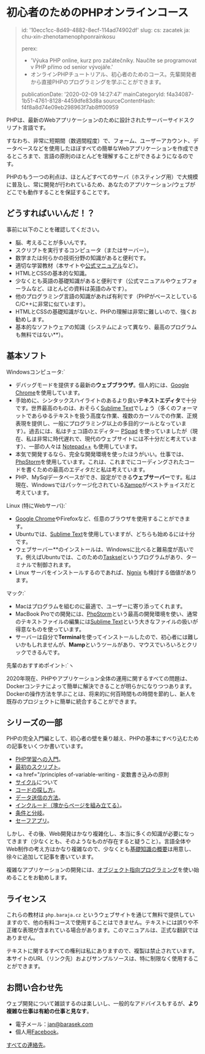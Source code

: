 初心者のためのPHPオンラインコース
==================

> id: '10ecc1cc-8d49-4882-8ecf-114ad74902df'
> slug:
> 	cs: zacatek
> 	ja: chu-xin-zhenotamenophponrainkosu
> 
> perex:
> 	- 'Výuka PHP online, kurz pro začátečníky. Naučíte se programovat v PHP přímo od senior vývojáře.'
> 	- オンラインPHPチュートリアル、初心者のためのコース。先輩開発者から直接PHPのプログラミングを学ぶことができます。
> 
> publicationDate: '2020-02-09 14:27:47'
> mainCategoryId: f4a34087-1b51-4761-8128-4459dfe83d8a
> sourceContentHash: f4f8a8d74e09eb298963f7ab8ff00959

PHPは、最新のWebアプリケーションのために設計されたサーバーサイドスクリプト言語です。

すなわち、非常に短期間（数週間程度）で、フォーム、ユーザーアカウント、データベースなどを使用したほぼすべての簡単なWebアプリケーションを作成できるところまで、言語の原則のほとんどを理解することができるようになるのです。

PHPのもう一つの利点は、ほとんどすべてのサーバ（ホスティング用）で大規模に普及し、常に開発が行われているため、あなたのアプリケーション/ウェブがどこでも動作することを保証することです。

どうすればいいんだ！？
------------

事前に以下のことを確認してください。

- 脳、考えることが多いんです。
- スクリプトを実行するコンピュータ（またはサーバー）。
- 数学または何らかの技術分野の知識があると便利です。
- 適切な学習教材（本サイトや<a href="https://www.php.net">公式マニュアル</a>など）。
- HTMLとCSSの基本的な知識。
- 少なくとも英語の基礎知識があると便利です（公式マニュアルやウェブフォーラムなど、ほとんどの資料は英語のみです）。
- 他のプログラミング言語の知識があれば有利です（PHPがベースとしているC/C++に非常に似ています）。
- HTMLとCSSの基礎知識がないと、PHPの理解は非常に難しいので、強くお勧めします。
- 基本的なソフトウェアの知識（システムによって異なり、最高のプログラムも無料ではない**）。

基本ソフト
-----------------

Windowsコンピュータ:`
- デバッグモードを提供する最新の**ウェブブラウザ**。個人的には、<a href="https://www.google.com/chrome">Google Chrome</a>を使用しています。
- 手始めに、シンタックスハイライトのあるより良い**テキストエディタ**で十分です。世界最高のものは、おそらく<a href="https://www.sublimetext.com">Sublime Text</a>でしょう（多くのフォーマットであらゆるテキストを扱う高度な作業、複数のカーソルでの作業、正規表現を提供し、一般にプログラミング以上の多目的ツールとなっています）。過去には、私はチェコ語のエディター <a href="https://www.pspad.com/cz/">PSpad</a> を使っていましたが（現在、私は非常に時代遅れで、現代のウェブサイトには不十分だと考えています）、一部の人々は <a href="https://www.slunecnice.cz/sw/notepad/">Notepad++</a> も使用しています。
- 本気で開発するなら、完全な開発環境を使ったほうがいい。仕事では、<a href="https://www.jetbrains.com/phpstorm/">PhpStorm</a>を使用しています。これは、これまでにコーディングされたコードを書くための最高のエディタだと私は考えています。
- PHP、MySqlデータベースができ、設定ができる**ウェブサーバー**です。私は現在、Windowsではパッケージ化されている<a href="https://www.apachefriends.org/download.html">Xampp</a>がベストチョイスだと考えています。

Linux (特にWebサーバ):`
- <a href="https://www.google.com/chrome">Google Chrome</a>やFirefoxなど、任意のブラウザを使用することができます。
- Ubuntuでは、<a href="https://www.sublimetext.com">Sublime Text</a>を使用していますが、どちらも始めるには十分です。
- ウェブサーバー**のインストールは、Windowsに比べると難易度が高いです。例えばUbuntuでは、このための<a href="https://wiki.ubuntu.cz/servery/apache_s_mysql_a_php">Tasksel</a>というプログラムがあり、ターミナルで制御されます。
- Linux サーバをインストールするのであれば、<a href="https://www.nginx.com/resources/wiki/">Ngnix</a> も検討する価値があります。

マック:`
- Macはプログラムを組むのに最適で、ユーザーに寄り添ってくれます。
- MacBook Proでの開発には、<a href="https://www.jetbrains.com/phpstorm/">PhpStorm</a>という最高の開発環境を使い、通常のテキストファイルの編集には<a href="https://www.sublimetext.com">Sublime Text</a>という大きなファイルの扱いが得意なものを使っています。
- サーバーは自分で**Terminal**を使ってインストールしたので、初心者には難しいかもしれませんが、**Mamp**というツールがあり、マウスでいろいろとクリックできるんです。

先輩のおすすめポイント:`ヽ

2020年現在、PHPやアプリケーション全体の運用に関するすべての問題は、Dockerコンテナによって簡単に解決できることが明らかになりつつあります。Dockerの操作方法を学ぶことは、将来的に何百時間もの時間を節約し、新人を既存のプロジェクトに簡単に統合することができます。

シリーズの一部
------------

PHPの完全入門編として、初心者の壁を乗り越え、PHPの基本にすべり込むための記事をいくつか書いています。

- <a href="/introduction">PHP学習への入門</a>。
- <a href="/first-script">最初のスクリプト</a>。
- <a href="/principles of-variable-writing</a> - 変数書き込みの原則
- <a href="/cycles">サイクル</a>について
- <a href="/how-to-findout">コードの探し方</a>。
- <a href="/methods-sending-data">データ送信の方法</a>。
- <a href="/include-file">インクルード（塊からページを組み立てる）</a>。
- <a href="/conditions">条件と分岐</a>。
- <a href="/safe-application">セーフアプリ</a>。

しかし、その後、Web開発はかなり複雑化し、本当に多くの知識が必要になってきます（少なくとも、そのようなものが存在すると疑うこと）。言語全体やWeb制作の考え方はかなり複雑なので、少なくとも<a href="/knowledge">基礎知識の概要</a>は用意し、徐々に追加して記事を書いています。

複雑なアプリケーションの開発には、<a href="/opp">オブジェクト指向プログラミング</a>を使い始めることをお勧めします。

ライセンス
-------

これらの教材は `php.baraja.cz` というウェブサイトを通じて無料で提供していますので、他の有料コースで使用することはできません。テキストには誤りや不正確な表現が含まれている場合があります。このマニュアルは、正式な翻訳ではありません。

テキストに関するすべての権利は私にありますので、複製は禁止されています。本サイトのURL（リンク先）およびサンプルソースは、特に制限なく使用することができます。

お問い合わせ先
-------

ウェブ開発について雑談するのは楽しいし、一般的なアドバイスもするが、**より複雑な仕事は有給の仕事と見なす**。

- 電子メール：jan@barasek.com
- 個人用<a href="https://www.facebook.com/janbarasek">Facebook</a>。

<a href="https://baraja.cz/kontakt">すべての連絡先</a>。
